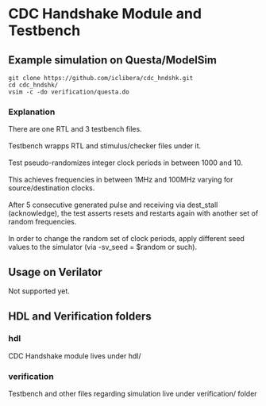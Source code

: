 # CDC Handshake Module and Testbench
## Example simulation on Questa/ModelSim
```
git clone https://github.com/iclibera/cdc_hndshk.git
cd cdc_hndshk/
vsim -c -do verification/questa.do
```
### Explanation
There are one RTL and 3 testbench files. \
\
Testbench wrapps RTL and stimulus/checker files under it. \
\
Test pseudo-randomizes integer clock periods in between 1000 and 10. \
\
This achieves frequencies in between 1MHz and 100MHz varying for source/destination clocks. \
\
After 5 consecutive generated pulse and receiving via dest_stall (acknowledge), the test asserts resets and restarts again with another set of random frequencies. \
\
In order to change the random set of clock periods, apply different seed values to the simulator (via -sv_seed = $random or such).
## Usage on Verilator
Not supported yet.
## HDL and Verification folders
### hdl
CDC Handshake module lives under hdl/
### verification
Testbench and other files regarding simulation live under verification/ folder
